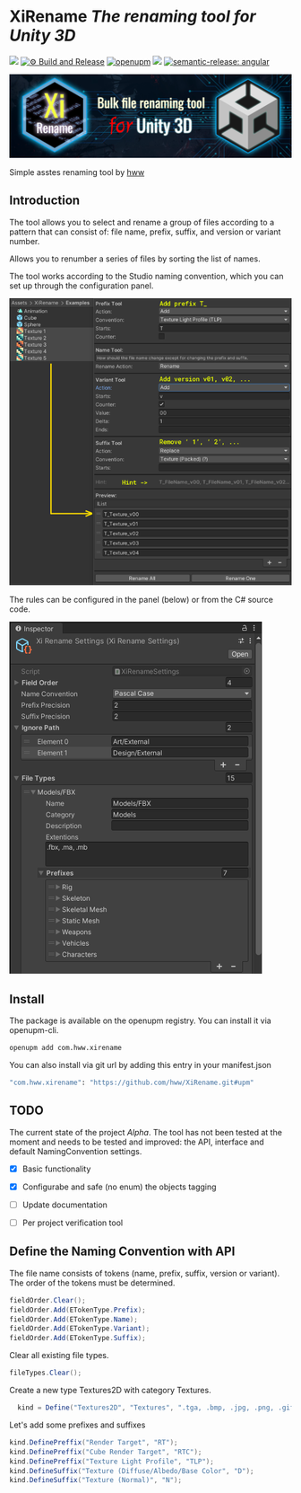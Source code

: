 # XiRename _The renaming tool for Unity 3D_

![](https://img.shields.io/badge/unity-2018.3%20or%20later-green.svg)
[![⚙ Build and Release](https://github.com/hww/XiRename/actions/workflows/ci.yml/badge.svg)](https://github.com/hww/XiRename/actions/workflows/ci.yml)
[![openupm](https://img.shields.io/npm/v/com.hww.xirename?label=openupm&registry_uri=https://package.openupm.com)](https://openupm.com/packages/com.hww.xirename/)
[![](https://img.shields.io/github/license/hww/XiRename.svg)](https://github.com/hww/XiRename/blob/master/LICENSE)
[![semantic-release: angular](https://img.shields.io/badge/semantic--release-angular-e10079?logo=semantic-release)](https://github.com/semantic-release/semantic-release)

![Title Image](Docs/title_image.png)

Simple asstes renaming tool by [hww](https://github.com/hww)

## Introduction

The tool allows you to select and rename a group of files according to a pattern that can consist of: file name, prefix, suffix, and version or variant number.

Allows you to renumber a series of files by sorting the list of names.

The tool works according to the Studio naming convention, which you can set up through the configuration panel.

![Tool Image](Docs/notes-image.png)

The rules can be configured in the panel (below) or from the C# source code.

![Settings Image](Docs/settings-screenshot.png)

## Install

The package is available on the openupm registry. You can install it via openupm-cli.

```bash
openupm add com.hww.xirename
```
You can also install via git url by adding this entry in your manifest.json

```bash
"com.hww.xirename": "https://github.com/hww/XiRename.git#upm"
```
## TODO

The current state of the project _Alpha_. The tool has not been tested at the moment and needs to be tested and improved: the API, interface and default NamingConvention settings.

- [x] Basic functionality
- [x] Configurabe and safe (no enum) the objects tagging
- [ ] Update documentation
- [ ] Per project verification tool


## Define the Naming Convention with API

The file name consists of tokens (name, prefix, suffix, version or variant). The order of the tokens must be determined.

```C#
fieldOrder.Clear();
fieldOrder.Add(ETokenType.Prefix);
fieldOrder.Add(ETokenType.Name);
fieldOrder.Add(ETokenType.Variant);
fieldOrder.Add(ETokenType.Suffix);
```

Clear all existing file types.

```C#
fileTypes.Clear();
```            

Create a new type Textures2D with category Textures.

```C#
  kind = Define("Textures2D", "Textures", ".tga, .bmp, .jpg, .png, .gif, .psd");
```

Let's add some prefixes and suffixes

```C#
kind.DefinePreffix("Render Target", "RT");
kind.DefinePreffix("Cube Render Target", "RTC");
kind.DefinePreffix("Texture Light Profile", "TLP");
kind.DefineSuffix("Texture (Diffuse/Albedo/Base Color", "D");
kind.DefineSuffix("Texture (Normal)", "N");
```

